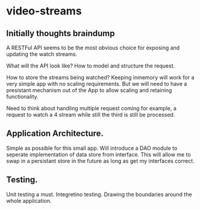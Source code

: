 # video-streams

## Initially thoughts braindump


A RESTFul API seems to be the most obvious choice for exposing and updating the watch streams.

What will the API look like? How to model and structure the request. 

How to store the streams being watched? Keeping inmemory will work for a very simple app with no scaling requirements. But we will need to have a presistant mechanism out of the App to allow scaling and retaining functionality. 

Need to think about handling multiple request coming for example, a request to watch a 4 stream while still the third is still be processed.

## Application Architecture. 
Simple as possible for this small app.
Will introduce a DAO module to seperate implementation of data store from interface. This will allow me to swap in a persistant store in the future as long as get my interfaces correct. 

## Testing. 
Unit testing a must. 
Integretino testing. Drawing the boundaries around the whole application. 
